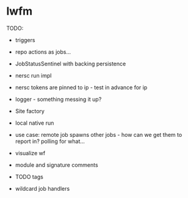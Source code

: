 # lwfm


TODO:

- triggers

- repo actions as jobs...

- JobStatusSentinel with backing persistence

- nersc run impl

- nersc tokens are pinned to ip - test in advance for ip

- logger - something messing it up?

- Site factory

- local native run

- use case: remote job spawns other jobs - how can we get them to report in?  polling for what...
- visualize wf
- module and signature comments
- TODO tags
- wildcard job handlers
